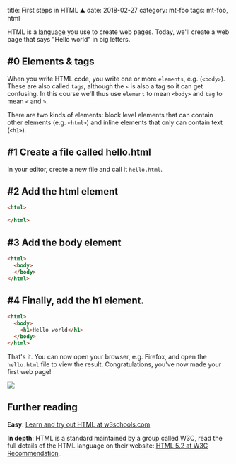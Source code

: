 title: First steps in HTML ⛰
date: 2018-02-27
category: mt-foo
tags: mt-foo, html


HTML is a [language]((https://www.w3.org/TR/html52/)) you use to
create web pages.  Today, we'll create a web page that says "Hello
world" in big letters.

## #0 Elements & tags
When you write HTML code, you write one or more `elements`,
e.g. (`<body>`). These are also called `tags`, although the `<` is
also a tag so it can get confusing. In this course we'll thus use
`element` to mean `<body>` and `tag` to mean `<` and `>`.

There are two kinds of elements: block level elements that can contain
other elements (e.g. `<html>`)  and inline elements that only can
contain text (`<h1>`).

## #1 Create a file called hello.html

In your editor, create a new file and call it `hello.html`. 

## #2 Add the html element

```html
<html>

</html>
```
## #3 Add the body element

```html
<html>
  <body>
  </body>
</html>
```
## #4 Finally, add the h1 element.
```html
<html>
  <body>
    <h1>Hello world</h1>
  </body>
</html>
```

That's it. You can now open your browser, e.g. Firefox, and open the
 `hello.html` file to view the result. Congratulations, you've now
 made your first web page!
 
 
<img class="centered" src="/graphics/2018/mt-foo/html/01.png"/>

## Further reading

**Easy**: [Learn and try out HTML at w3schools.com](https://www.w3schools.com/)

**In depth**: HTML is a standard maintained by a group called W3C, read
the full details of the HTML language on their website: [HTML 5.2 at
W3C Recommendation](https://www.w3.org/TR/html52/)_


